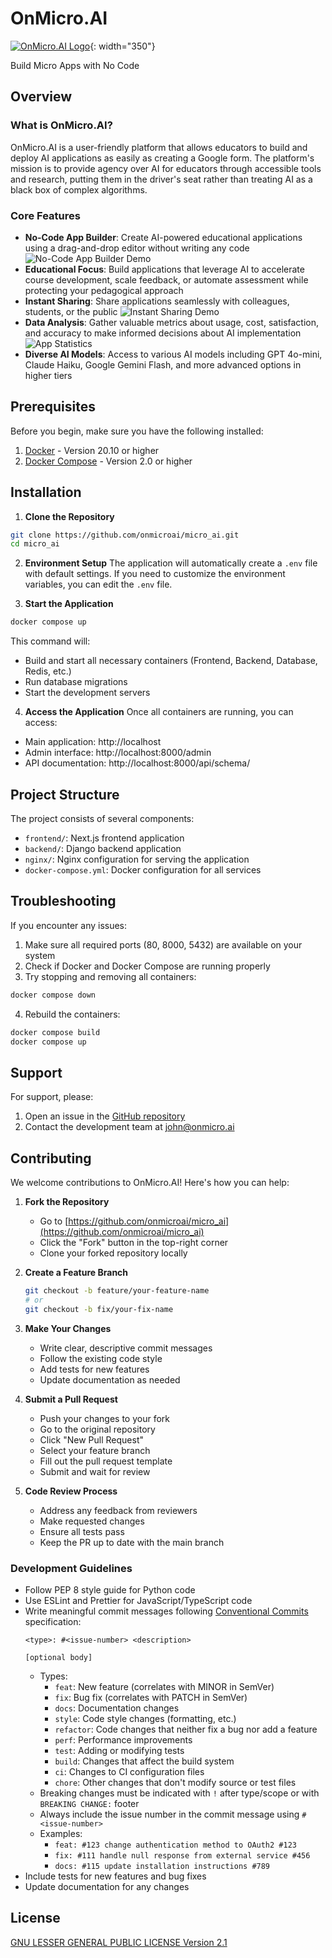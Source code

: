 # OnMicro.AI

[![OnMicro.AI Logo](https://onmicro.ai/_next/static/media/onMicroAI_logo_horiz_color-cropped.d48f058a.svg)](https://onmicro.ai){: width="350"}

Build Micro Apps with No Code

## Overview

### What is OnMicro.AI?
OnMicro.AI is a user-friendly platform that allows educators to build and deploy AI applications as easily as creating a Google form. The platform's mission is to provide agency over AI for educators through accessible tools and research, putting them in the driver's seat rather than treating AI as a black box of complex algorithms.

### Core Features
- **No-Code App Builder**: Create AI-powered educational applications using a drag-and-drop editor without writing any code
  ![No-Code App Builder Demo](https://onmicro.ai/img/homepage/build.gif)
- **Educational Focus**: Build applications that leverage AI to accelerate course development, scale feedback, or automate assessment while protecting your pedagogical approach
- **Instant Sharing**: Share applications seamlessly with colleagues, students, or the public
  ![Instant Sharing Demo](https://onmicro.ai/img/homepage/share.gif)
- **Data Analysis**: Gather valuable metrics about usage, cost, satisfaction, and accuracy to make informed decisions about AI implementation
  ![App Statistics](https://onmicro.ai/img/homepage/app_stats.png)
- **Diverse AI Models**: Access to various AI models including GPT 4o-mini, Claude Haiku, Google Gemini Flash, and more advanced options in higher tiers

## Prerequisites

Before you begin, make sure you have the following installed:

1. [Docker](https://www.docker.com/get-started) - Version 20.10 or higher
2. [Docker Compose](https://docs.docker.com/compose/install/) - Version 2.0 or higher

## Installation

1. **Clone the Repository**
```bash
git clone https://github.com/onmicroai/micro_ai.git
cd micro_ai
```

2. **Environment Setup**
The application will automatically create a `.env` file with default settings. If you need to customize the environment variables, you can edit the `.env` file.

3. **Start the Application**
```bash
docker compose up
```

This command will:
- Build and start all necessary containers (Frontend, Backend, Database, Redis, etc.)
- Run database migrations
- Start the development servers

4. **Access the Application**
Once all containers are running, you can access:
- Main application: http://localhost
- Admin interface: http://localhost:8000/admin
- API documentation: http://localhost:8000/api/schema/

## Project Structure

The project consists of several components:

- `frontend/`: Next.js frontend application
- `backend/`: Django backend application
- `nginx/`: Nginx configuration for serving the application
- `docker-compose.yml`: Docker configuration for all services

## Troubleshooting

If you encounter any issues:

1. Make sure all required ports (80, 8000, 5432) are available on your system
2. Check if Docker and Docker Compose are running properly
3. Try stopping and removing all containers:
```bash
docker compose down
```
4. Rebuild the containers:
```bash
docker compose build
docker compose up
```

## Support

For support, please:
1. Open an issue in the [GitHub repository](https://github.com/onmicroai/micro_ai/issues)
2. Contact the development team at john@onmicro.ai

## Contributing

We welcome contributions to OnMicro.AI! Here's how you can help:

1. **Fork the Repository**
   - Go to [https://github.com/onmicroai/micro_ai](https://github.com/onmicroai/micro_ai)
   - Click the "Fork" button in the top-right corner
   - Clone your forked repository locally

2. **Create a Feature Branch**
   ```bash
   git checkout -b feature/your-feature-name
   # or
   git checkout -b fix/your-fix-name
   ```

3. **Make Your Changes**
   - Write clear, descriptive commit messages
   - Follow the existing code style
   - Add tests for new features
   - Update documentation as needed

4. **Submit a Pull Request**
   - Push your changes to your fork
   - Go to the original repository
   - Click "New Pull Request"
   - Select your feature branch
   - Fill out the pull request template
   - Submit and wait for review

5. **Code Review Process**
   - Address any feedback from reviewers
   - Make requested changes
   - Ensure all tests pass
   - Keep the PR up to date with the main branch

### Development Guidelines

- Follow PEP 8 style guide for Python code
- Use ESLint and Prettier for JavaScript/TypeScript code
- Write meaningful commit messages following [Conventional Commits](https://www.conventionalcommits.org/en/v1.0.0/) specification:
  ```
  <type>: #<issue-number> <description> 

  [optional body]
  ```
  - Types:
    - `feat`: New feature (correlates with MINOR in SemVer)
    - `fix`: Bug fix (correlates with PATCH in SemVer)
    - `docs`: Documentation changes
    - `style`: Code style changes (formatting, etc.)
    - `refactor`: Code changes that neither fix a bug nor add a feature
    - `perf`: Performance improvements
    - `test`: Adding or modifying tests
    - `build`: Changes that affect the build system
    - `ci`: Changes to CI configuration files
    - `chore`: Other changes that don't modify source or test files
  - Breaking changes must be indicated with `!` after type/scope or with `BREAKING CHANGE:` footer
  - Always include the issue number in the commit message using `#<issue-number>`
  - Examples:
    - `feat: #123 change authentication method to OAuth2 #123`
    - `fix: #111 handle null response from external service #456`
    - `docs: #115 update installation instructions #789`
- Include tests for new features and bug fixes
- Update documentation for any changes

## License

[GNU LESSER GENERAL PUBLIC LICENSE Version 2.1](https://github.com/onmicroai/micro_ai/blob/master/LICENSE.md)

